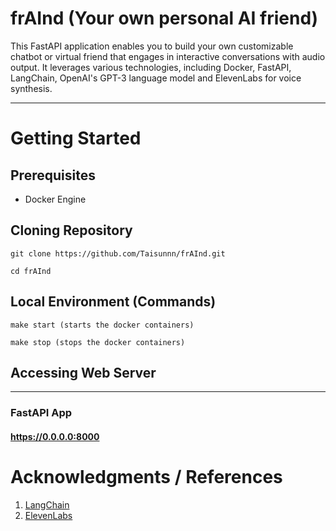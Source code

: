 # frAInd (Your own personal AI friend)

This FastAPI application enables you to build your own customizable chatbot or virtual friend that engages in interactive conversations with audio output. It leverages various technologies, including Docker, FastAPI, LangChain, OpenAI's GPT-3 language model and ElevenLabs for voice synthesis.
___

# Getting Started

## Prerequisites
* Docker Engine

## Cloning Repository
```
git clone https://github.com/Taisunnn/frAInd.git

cd frAInd
```
## Local Environment (Commands)

```
make start (starts the docker containers)

make stop (stops the docker containers)
```

## Accessing Web Server
___
### FastAPI App

#### https://0.0.0.0:8000

# Acknowledgments / References

1. [LangChain](https://python.langchain.com/docs/get_started/introduction.html)
2. [ElevenLabs](https://docs.elevenlabs.io/api-reference/quick-start/introduction)
